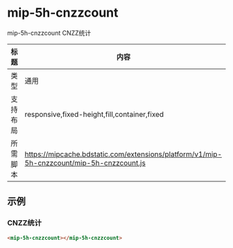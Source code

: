 # mip-5h-cnzzcount

mip-5h-cnzzcount CNZZ统计

标题|内容
----|----
类型|通用
支持布局|responsive,fixed-height,fill,container,fixed
所需脚本|https://mipcache.bdstatic.com/extensions/platform/v1/mip-5h-cnzzcount/mip-5h-cnzzcount.js
## 示例

### CNZZ统计
```html
<mip-5h-cnzzcount></mip-5h-cnzzcount>
```


